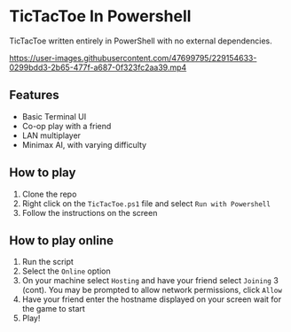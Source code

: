 # TicTacToe In Powershell

TicTacToe written entirely in PowerShell with no external dependencies.

https://user-images.githubusercontent.com/47699795/229154633-0299bdd3-2b65-477f-a687-0f323fc2aa39.mp4

## Features

- Basic Terminal UI
- Co-op play with a friend
- LAN multiplayer
- Minimax AI, with varying difficulty

## How to play

1. Clone the repo
2. Right click on the `TicTacToe.ps1` file and select `Run with Powershell`
3. Follow the instructions on the screen

## How to play online

1. Run the script
2. Select the `Online` option
3. On your machine select `Hosting` and have your friend select `Joining`
   3 (cont). You may be prompted to allow network permissions, click `Allow`
4. Have your friend enter the hostname displayed on your screen wait for the game to start
5. Play!
